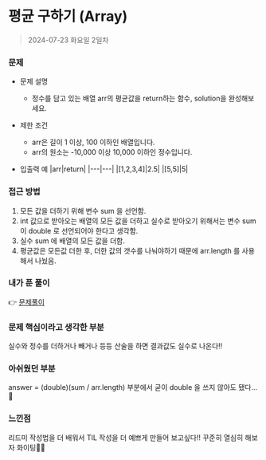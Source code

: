 # 평균 구하기 (Array)
> 2024-07-23 화요일 2일차

### 문제
+ 문제 설명
  + 정수를 담고 있는 배열 arr의 평균값을 return하는 함수, solution을 완성해보세요.

+ 제한 조건
  + arr은 길이 1 이상, 100 이하인 배열입니다.
  + arr의 원소는 -10,000 이상 10,000 이하인 정수입니다.

+ 입출력 예
  |arr|return|
  |---|---|
  |[1,2,3,4]|2.5|
  |[5,5]|5|

### 접근 방법
1. 모든 값을 더하기 위해 변수 sum 을 선언함.
2. int 값으로 받아오는 배열의 모든 값을 더하고 실수로 받아오기 위해서는 변수 sum 이 double 로 선언되어야 한다고 생각함.
3. 실수 sum 에 배열의 모든 값을 더함.
4. 평균값은 모든값 더한 후, 더한 값의 갯수를 나눠야하기 때문에 arr.length 를 사용해서 나눴음.

### 내가 푼 풀이
👉 [문제풀이](https://github.com/subbangE/codingTest-study/blob/master/src/day_2/Array2.java)

### 문제 핵심이라고 생각한 부분
실수와 정수를 더하거나 빼거나 등등 산술을 하면 결과값도 실수로 나온다!!

### 아쉬웠던 부분
answer = (double)(sum / arr.length) 부분에서 굳이 double 을 쓰지 않아도 됐다...🤣

### 느낀점
리드미 작성법을 더 배워서 TIL 작성을 더 예쁘게 만들어 보고싶다!! 꾸준히 열심히 해보자 화이팅💪💪
